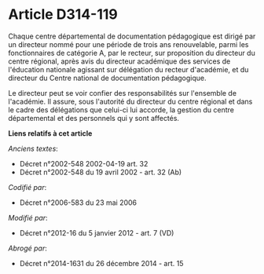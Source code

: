 # Article D314-119

Chaque centre départemental de documentation pédagogique est dirigé par un directeur nommé pour une période de trois ans
renouvelable, parmi les fonctionnaires de catégorie A, par le recteur, sur proposition du directeur du centre régional, après
avis du directeur académique des services de l'éducation nationale agissant sur délégation du recteur d'académie, et du
directeur du Centre national de documentation pédagogique.

Le directeur peut se voir confier des responsabilités sur l'ensemble de l'académie. Il assure, sous l'autorité du directeur
du centre régional et dans le cadre des délégations que celui-ci lui accorde, la gestion du centre départemental et des
personnels qui y sont affectés.

**Liens relatifs à cet article**

_Anciens textes_:

  - Décret n°2002-548 2002-04-19 art. 32
  - Décret n°2002-548 du 19 avril 2002 - art. 32 (Ab)

_Codifié par_:

  - Décret n°2006-583 du 23 mai 2006

_Modifié par_:

  - Décret n°2012-16 du 5 janvier 2012 - art. 7 (VD)

_Abrogé par_:

  - Décret n°2014-1631 du 26 décembre 2014 - art. 15
